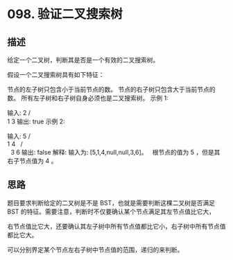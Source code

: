 # 098. 验证二叉搜索树

## 描述

给定一个二叉树，判断其是否是一个有效的二叉搜索树。

假设一个二叉搜索树具有如下特征：

节点的左子树只包含小于当前节点的数。
节点的右子树只包含大于当前节点的数。
所有左子树和右子树自身必须也是二叉搜索树。
示例 1:

输入:
    2
   / \
  1   3
输出: true
示例 2:

输入:
    5
   / \
  1   4
     / \
    3   6
输出: false
解释: 输入为: [5,1,4,null,null,3,6]。
     根节点的值为 5 ，但是其右子节点值为 4 。

## 思路

题目要求判断给定的二叉树是不是 BST，也就是需要判断这棵二叉树是否满足 BST 的特征。需要注意，判断时不仅要确认某个节点满足其左节点值比它大，

右节点值比它大，还要确认其左子树中所有节点值都比它小，右子树中所有节点值都比它大。

可以分别界定某个节点左右子树中节点值的范围，递归的来判断。


